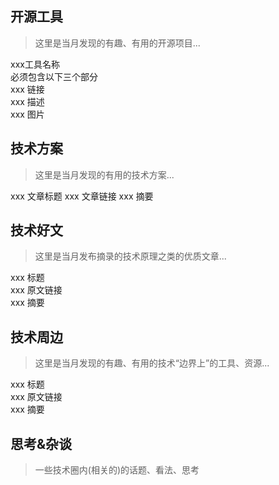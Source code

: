## 开源工具

> 这里是当月发现的有趣、有用的开源项目...

xxx工具名称  
必须包含以下三个部分  
xxx 链接  
xxx 描述  
xxx 图片  

## 技术方案
>
> 这里是当月发现的有用的技术方案...  

xxx 文章标题
xxx 文章链接
xxx 摘要

## 技术好文
>
> 这里是当月发布摘录的技术原理之类的优质文章...

xxx 标题  
xxx 原文链接  
xxx 摘要  

## 技术周边
>
> 这里是当月发现的有趣、有用的技术“边界上”的工具、资源...

xxx 标题  
xxx 原文链接  
xxx 摘要  

## 思考&杂谈
>
> 一些技术圈内(相关的)的话题、看法、思考
